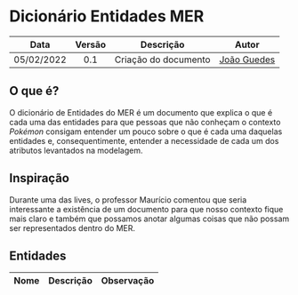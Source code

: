 # Dicionário Entidades MER

|    Data    | Versão | Descrição | Autor |
| :---: | :----: | :--: | :---: |
| 05/02/2022 | 0.1 | Criação do documento | [João Guedes](https://github.com/sudjoao)|


<!-- Explicar o que é o MER -->

## O que é?
O dicionário de Entidades do MER é um documento que explica o que é cada uma das entidades para que pessoas que não conheçam o contexto *Pokémon* consigam entender um pouco sobre o que é cada uma daquelas entidades e, consequentimente, entender a necessidade de cada um dos atributos levantados na modelagem.

## Inspiração
Durante uma das lives, o professor Maurício comentou que seria interessante a existência de um documento para que nosso contexto fique mais claro e também que possamos anotar algumas coisas que não possam ser representados dentro do MER.

## Entidades
| Nome | Descrição  | Observação    |
| ---- | -------    | ---------     |
